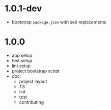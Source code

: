# 1.0.1-dev

+ bootstrap `package.json` with sed replacements

# 1.0.0

+ app setup
+ test setup
+ lint setup
+ project bootstrap script
+ doc:
  + project layout
  + TS
  + lint
  + test
  + contributing